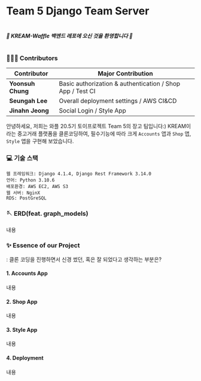 # Team 5 Django Team Server
#
#### _🧇 KREAM-Waffle 백엔드 레포에 오신 것을 환영합니다 🧇_
#


### 🧑🏻‍💻 Contributors 
| Contributor | Major Contribution |
| ------ | ------ |
| **Yoonsuh Chung** | Basic authorization & authentication / Shop App / Test CI |
| **Seungah Lee** | Overall deployment settings / AWS CI&CD |
| **Jinahn Jeong** | Social Login / Style App |

안녕하세요, 저희는 와플 20.5기 토이프로젝트 Team 5의 장고 팀입니다:)
KREAM이라는 중고거래 플랫폼을 클론코딩하여, 필수기능에 따라 크게 `Accounts` 앱과 `Shop` 앱, `Style` 앱을 구현해 보았습니다.

### 💻 기술 스택
```
웹 프레임워크: Django 4.1.4, Django Rest Framework 3.14.0
언어: Python 3.10.6
배포환경: AWS EC2, AWS S3
웹 서버: NginX
RDS: PostGreSQL
```

### 🪡 ERD(feat. graph_models)


내용

### ✨ Essence of our Project
: 클론 코딩을 진행하면서 신경 썼던, 혹은 잘 되었다고 생각하는 부분은?
#### 1. Accounts App
내용

#### 2. Shop App
내용

#### 3. Style App
내용

#### 4. Deployment
내용













